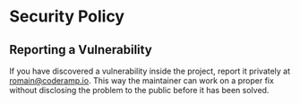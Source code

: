# Security Policy

## Reporting a Vulnerability

If you have discovered a vulnerability inside the project, report it privately at romain@coderamp.io. This way the maintainer can work on a proper fix without disclosing the problem to the public before it has been solved.
